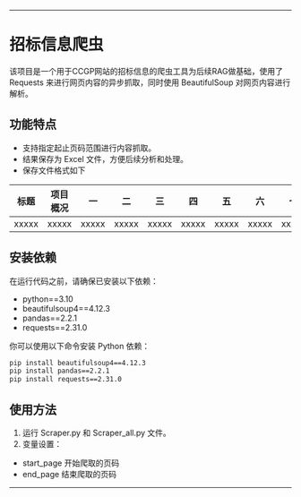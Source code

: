 
---

# 招标信息爬虫

该项目是一个用于CCGP网站的招标信息的爬虫工具为后续RAG做基础，使用了 Requests 来进行网页内容的异步抓取，同时使用 BeautifulSoup 对网页内容进行解析。

## 功能特点

- 支持指定起止页码范围进行内容抓取。
- 结果保存为 Excel 文件，方便后续分析和处理。
- 保存文件格式如下

| 标题 | 项目概况 | 一 | 二 | 三 | 四 | 五 | 六 | 七 | 八 | 九 | 附件链接 | 链接 |
|------|---------|----|----|----|----|----|----|----|----|----|----------|------|
| xxxxx | xxxxx | xxxxx | xxxxx | xxxxx | xxxxx | xxxxx | xxxxx | xxxxx | xxxxx | xxxxx | xxxxx | xxxxx |


## 安装依赖

在运行代码之前，请确保已安装以下依赖：

- python==3.10
- beautifulsoup4==4.12.3
- pandas==2.2.1
- requests==2.31.0

你可以使用以下命令安装 Python 依赖：

```bash
pip install beautifulsoup4==4.12.3
pip install pandas==2.2.1
pip install requests==2.31.0

```

## 使用方法

1. 运行 Scraper.py 和 Scraper_all.py 文件。
2. 变量设置：
* start_page 开始爬取的页码
* end_page 结束爬取的页码

---
